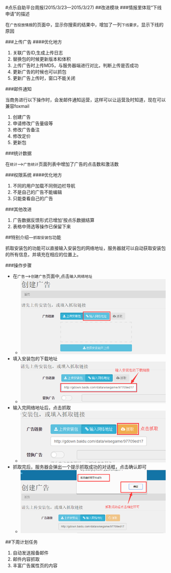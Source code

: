 #点乐自助平台周报(2015/3/23—2015/3/27)
##改进模块
###情报里体现“下线申请”的描述

在`广告投放情报`的页面中，显示你搜索的结果中，增加了一列`下线要求`，显示下线的原因

###上传广告
####优化地方
1. 关联广告ID,生成上传日志
2. 替换包的时候更新版本和体积
3. 上传广告时上传MD5，与服务器端进行对比，判断上传是否成功
4. 更新广告的时候也可以抓包
5. 更新广告上传时，窗口不能关闭

###邮件通知

当商务进行以下操作时，会发邮件通知运营，这样可以让运营及时知道，现在可以兼容foxmail

1. 创建广告
2. 申请修改广告量级等
3. 修改广告备注
4. 修改定价
5. 更新包

###统计数据

在`统计`—>`广告统计`页面列表中增加了广告的点击数和激活数

###权限系统
####优化地方
1. 不同的用户加载不同侧边栏导航
2. 不是自己的广告不能编辑
3. 只能查看自己的广告

###其他改进
1. 广告数据反馈形式已增加'按点乐数据结算
2. 表格中筛选等操作已保留下来

##特别介绍—`抓取安装包`功能

抓取安装包的功能可以直接输入安装包的网络地址，服务器就可以自动获取安装包的所有信息，并填充在相应的位置上。

###操作步骤
* 在`广告`—>`创建广告`页面中,点击`输入网络地址`
    * ![step1](images/zhuaqu-step1.png)
* 填入安装包的下载地址
    * ![step2](images/zhuaqu-step2.png)
* 输入完网络地址后，点击抓取
    * ![step3](images/zhuaqu-step3.png)
* 抓取完后，服务器会弹出一个提示抓取成功的对话框，点击确认即可
    * ![step4](images/zhuaqu-step4.png)

##下周计划任务
1. 自动发送报备邮件
2. 邮件内容抓取
3. 丰富广告属性页的内容
